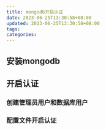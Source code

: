 ```yaml
---
title: mongodb开启认证
date: 2023-06-25T13:30:58+08:00
updated: 2023-06-25T13:30:58+08:00
tags: 
categories:
---
```


## 安装mongodb

## 开启认证

### 创建管理员用户和数据库用户

### 配置文件开启认证